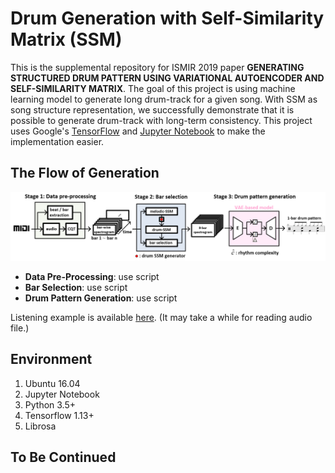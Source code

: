 Drum Generation with Self-Similarity Matrix (SSM)
==================

This is the supplemental repository for ISMIR 2019 paper **GENERATING STRUCTURED DRUM PATTERN USING VARIATIONAL AUTOENCODER AND SELF-SIMILARITY MATRIX**. The goal of this project is using machine learning model to generate long drum-track for a given song.
With SSM as song structure representation, we successfully demonstrate that it is possible to generate drum-track with long-term consistency. This project uses Google's [TensorFlow](https://www.tensorflow.org/ "link") and [Jupyter Notebook](https://github.com/jupyter/notebook "link") to make the implementation easier.

## The Flow of Generation
![Generation Flow](misc/generation_flow.png "Generation Flow")

- **Data Pre-Processing**: use script
- **Bar Selection**: use script
- **Drum Pattern Generation**: use script



Listening example is available [here](https://sma1033.github.io/drum_generation_with_ssm/ "link"). (It may take a while for reading audio file.)


## Environment
1. Ubuntu 16.04
2. Jupyter Notebook
3. Python 3.5+ 
4. Tensorflow 1.13+
5. Librosa

## To Be Continued
